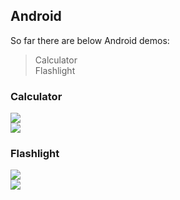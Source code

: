 ## Android
So far there are below Android demos:
> Calculator<br>
> Flashlight<br>

### Calculator
![](https://github.com/luffyke/kxt-example/raw/master/Android/images/calculator/start.png)<br>
![](https://github.com/luffyke/kxt-example/raw/master/Android/images/calculator/calculated.png)<br>

### Flashlight
![](https://github.com/luffyke/kxt-example/raw/master/Android/images/flashlight/menu-clicked.png)<br>
![](https://github.com/luffyke/kxt-example/raw/master/Android/images/calculator/pop-menu.png)<br>